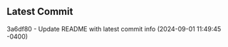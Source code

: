 
## Latest Commit
3a6df80 - Update README with latest commit info (2024-09-01 11:49:45 -0400) <Yunxi-Zhou>
